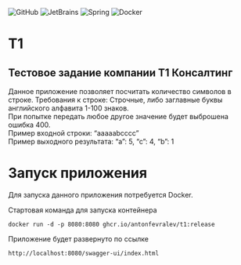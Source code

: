 <div>

![GitHub](https://img.shields.io/badge/github-%23121011.svg?style=for-the-badge&logo=github&logoColor=white)
![JetBrains](https://img.shields.io/badge/IntelliJ%20IDEA-java-blue?style=for-the-badge&logo=jetbrains&logoColor=white)
![Spring](https://img.shields.io/badge/Spring-green?style=for-the-badge&logo=spring&logoColor=white)
![Docker](https://img.shields.io/badge/Docker-blue?style=for-the-badge&logo=docker&logoColor=white)
</div>


# T1
## Тестовое задание компании Т1 Консалтинг

Данное приложение позволяет посчитать количество символов в строке. 
Требования к строке: Строчные, либо заглавные буквы английского алфавита 1-100 знаков.  
При попытке передать любое другое значение будет выброшена ошибка 400.  
Пример входной строки: “aaaaabcccc”  
Пример выходного результата: “a”: 5, “c”: 4, “b”: 1  

# Запуск приложения
Для запуска данного приложения потребуется Docker.

Стартовая команда для запуска контейнера 

```
docker run -d -p 8080:8080 ghcr.io/antonfevralev/t1:release
```

Приложение будет развернуто по ссылке 

```
http://localhost:8080/swagger-ui/index.html
```
